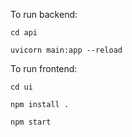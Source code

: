 To run backend:

`cd api`

`uvicorn main:app --reload`

To run frontend:

`cd ui`

`npm install .`

`npm start`
